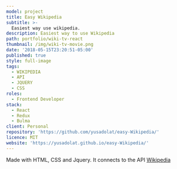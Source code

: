 ```yaml
---
model: project
title: Easy Wikipedia
subtitle: >-
  Easiest way use wikipedia.
description: Easiest way to use Wikipedia
path: portfolio/wiki-tv-react
thumbnail: /img/wiki-tv-movie.png
date: '2018-05-15T23:20:51-05:00'
published: true
style: full-image
tags:
  - WIKIPEDIA
  - API
  - JQUERY
  - CSS
roles:
  - Frontend Developer
stack:
  - React
  - Redux
  - Bulma
client: Personal
repository: 'https://github.com/yusadolat/easy-Wikipedia/'
licence: MIT
website: 'https://yusadolat.github.io/easy-Wikipedia/'
---
```

Made with HTML, CSS and Jquery. It connects to the API [Wikipedia](https://www.wikipedia.com)
